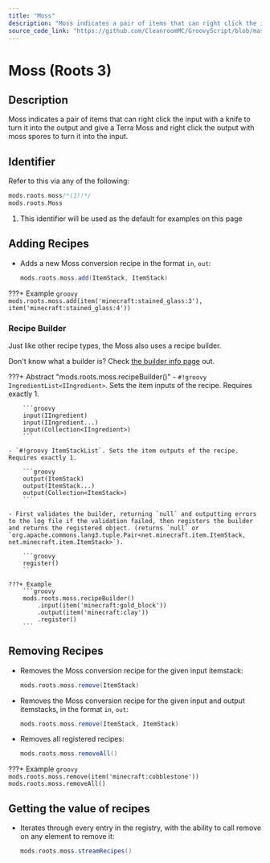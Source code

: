 ```yaml
---
title: "Moss"
description: "Moss indicates a pair of items that can right click the input with a knife to turn it into the output and give a Terra Moss and right click the output with moss spores to turn it into the input."
source_code_link: "https://github.com/CleanroomMC/GroovyScript/blob/master/src/main/java/com/cleanroommc/groovyscript/compat/mods/roots/Moss.java"
---
```


# Moss (Roots 3)

## Description

Moss indicates a pair of items that can right click the input with a knife to turn it into the output and give a Terra Moss and right click the output with moss spores to turn it into the input.

## Identifier

Refer to this via any of the following:

```groovy hl_lines="1"
mods.roots.moss/*(1)!*/
mods.roots.Moss
```

1. This identifier will be used as the default for examples on this page

## Adding Recipes

- Adds a new Moss conversion recipe in the format `in`, `out`:

    ```groovy
    mods.roots.moss.add(ItemStack, ItemStack)
    ```

???+ Example
    ```groovy
    mods.roots.moss.add(item('minecraft:stained_glass:3'), item('minecraft:stained_glass:4'))
    ```

### Recipe Builder

Just like other recipe types, the Moss also uses a recipe builder.

Don't know what a builder is? Check [the builder info page](../../../groovy/builder.md) out.

???+ Abstract "mods.roots.moss.recipeBuilder()"
    - `#!groovy IngredientList<IIngredient>`. Sets the item inputs of the recipe. Requires exactly 1.

        ```groovy
        input(IIngredient)
        input(IIngredient...)
        input(Collection<IIngredient>)
        ```

    - `#!groovy ItemStackList`. Sets the item outputs of the recipe. Requires exactly 1.

        ```groovy
        output(ItemStack)
        output(ItemStack...)
        output(Collection<ItemStack>)
        ```

    - First validates the builder, returning `null` and outputting errors to the log file if the validation failed, then registers the builder and returns the registered object. (returns `null` or `org.apache.commons.lang3.tuple.Pair<net.minecraft.item.ItemStack, net.minecraft.item.ItemStack>`).

        ```groovy
        register()
        ```

    ???+ Example
        ```groovy
        mods.roots.moss.recipeBuilder()
            .input(item('minecraft:gold_block'))
            .output(item('minecraft:clay'))
            .register()
        ```



## Removing Recipes

- Removes the Moss conversion recipe for the given input itemstack:

    ```groovy
    mods.roots.moss.remove(ItemStack)
    ```

- Removes the Moss conversion recipe for the given input and output itemstacks, in the format `in`, `out`:

    ```groovy
    mods.roots.moss.remove(ItemStack, ItemStack)
    ```

- Removes all registered recipes:

    ```groovy
    mods.roots.moss.removeAll()
    ```

???+ Example
    ```groovy
    mods.roots.moss.remove(item('minecraft:cobblestone'))
    mods.roots.moss.removeAll()
    ```

## Getting the value of recipes

- Iterates through every entry in the registry, with the ability to call remove on any element to remove it:

    ```groovy
    mods.roots.moss.streamRecipes()
    ```
